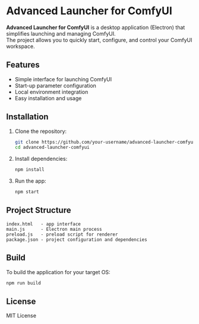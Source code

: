 # Advanced Launcher for ComfyUI

**Advanced Launcher for ComfyUI** is a desktop application (Electron) that simplifies launching and managing ComfyUI.  
The project allows you to quickly start, configure, and control your ComfyUI workspace.

## Features
- Simple interface for launching ComfyUI
- Start-up parameter configuration
- Local environment integration
- Easy installation and usage

## Installation
1. Clone the repository:
   ```bash
   git clone https://github.com/your-username/advanced-launcher-comfyui.git
   cd advanced-launcher-comfyui
   ```
2. Install dependencies:
   ```bash
   npm install
   ```
3. Run the app:
   ```bash
   npm start
   ```

## Project Structure
```
index.html   - app interface
main.js      - Electron main process
preload.js   - preload script for renderer
package.json - project configuration and dependencies
```

## Build
To build the application for your target OS:
```bash
npm run build
```

## License
MIT License
